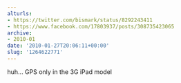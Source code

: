 ```yaml
---
alturls:
- https://twitter.com/bismark/status/8292243411
- https://www.facebook.com/17803937/posts/308735423065
archive:
- 2010-01
date: '2010-01-27T20:06:11+00:00'
slug: '1264622771'
---
```


huh... GPS only in the 3G iPad model

